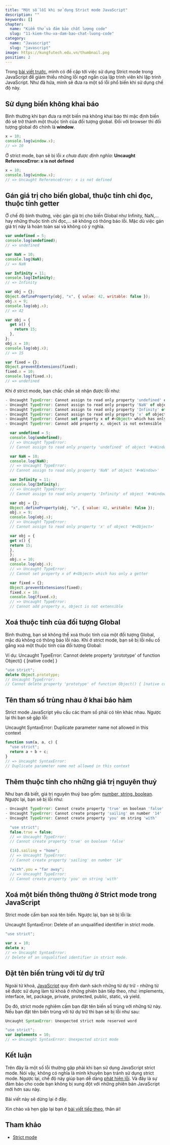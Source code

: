 ```yaml
---
title: "Một số lỗi khi sử dụng Strict mode JavaScript"
description: ""
keywords: []
chapter:
  name: "Kiểm thử và đảm bảo chất lượng code"
  slug: "11-kiem-thu-va-dam-bao-chat-luong-code"
category:
  name: "Javascript"
  slug: "javascript"
image: https://kungfutech.edu.vn/thumbnail.png
position: 2
---
```


Trong [bài viết trước](/bai-viet/javascript/debug-javascript-de-hay-kho), mình có đề cập tới việc sử dụng Strict mode trong JavaScript để giảm thiểu những lỗi ngớ ngẩn của lập trình viên khi lập trình JavaScript. Như đã hứa, mình sẽ đưa ra một số lỗi phổ biến khi sử dụng chế độ này.

## Sử dụng biến không khai báo

Bình thường khi bạn đưa ra một biến mà không khai báo thì mặc định biến đó sẽ trở thành một thuộc tính của đối tượng global. Đối với browser thì đối tượng global đó chính là **window**.

```js
x = 10;
console.log(window.x);
// => 10
```

Ở strict mode, bạn sẽ bị lỗi _x chưa được định nghĩa_: **Uncaught ReferenceError: x is not defined**

```js
x = 10;
console.log(window.x);
// => Uncaught ReferenceError: x is not defined
```

## Gán giá trị cho biến global, thuộc tính chỉ đọc, thuộc tính getter

Ở chế độ bình thường, việc gán giá trị cho biến Global như Infinity, NaN,... hay những thuộc tính chỉ đọc,... sẽ không có thông báo lỗi. Mặc dù việc gán giá trị này là hoàn toàn sai và không có ý nghĩa.

```js
var undefined = 5;
console.log(undefined);
// => undefined

var NaN = 10;
console.log(NaN);
// => NaN

var Infinity = 11;
console.log(Infinity);
// => Infinity

var obj = {};
Object.defineProperty(obj, "x", { value: 42, writable: false });
obj.x = 9;
console.log(obj.x);
// => 42

var obj = {
  get x() {
    return 15;
  },
};
obj.x = 10;
console.log(obj.x);
// => 15

var fixed = {};
Object.preventExtensions(fixed);
fixed.x = 10;
console.log(fixed.x);
// => undefined
```

Khi ở strict mode, bạn chắc chắn sẽ nhận được lỗi như:

```js
- Uncaught TypeError: Cannot assign to read only property 'undefined' of object '#<Window>'
- Uncaught TypeError: Cannot assign to read only property 'NaN' of object '#<Window>'
- Uncaught TypeError: Cannot assign to read only property 'Infinity' of object '#<Window>'
- Uncaught TypeError: Cannot assign to read only property 'x' of object '#<Object>'
- Uncaught TypeError: Cannot set property x of #<Object> which has only a getter
- Uncaught TypeError: Cannot add property x, object is not extensible

  var undefined = 5;
  console.log(undefined);
  // => Uncaught TypeError:
  // Cannot assign to read only property 'undefined' of object '#<Window>'

  var NaN = 10;
  console.log(NaN);
  // => Uncaught TypeError:
  // Cannot assign to read only property 'NaN' of object '#<Window>'

  var Infinity = 11;
  console.log(Infinity);
  // => Uncaught TypeError:
  // Cannot assign to read only property 'Infinity' of object '#<Window>'

  var obj = {};
  Object.defineProperty(obj, "x", { value: 42, writable: false });
  obj.x = 9;
  console.log(obj.x);
  // => Uncaught TypeError:
  // Cannot assign to read only property 'x' of object '#<Object>'

  var obj = {
  get x() {
  return 15;
  },
  };
  obj.x = 10;
  console.log(obj.x);
  // => Uncaught TypeError:
  // Cannot set property x of #<Object> which has only a getter

  var fixed = {};
  Object.preventExtensions(fixed);
  fixed.x = 10;
  console.log(fixed.x);
  // => Uncaught TypeError:
  // Cannot add property x, object is not extensible
```

## Xoá thuộc tính của đối tượng Global

Bình thường, bạn sẽ không thể xoá thuộc tính của một đối tượng Global, mặc dù không có thông báo lỗi nào. Khi ở strict mode, bạn sẽ bị lỗi nếu cố gắng xoá một thuộc tính của đối tượng Global:

Ví dụ: Uncaught TypeError: Cannot delete property 'prototype' of function Object() { \[native code\] }

```js
"use strict";
delete Object.prototype;
// Uncaught TypeError:
// Cannot delete property 'prototype' of function Object() { [native code] }
```

## Tên tham số trùng nhau ở khai báo hàm

Strict mode JavaScript yêu cầu các tham số phải có tên khác nhau. Ngược lại thì bạn sẽ gặp lỗi:

Uncaught SyntaxError: Duplicate parameter name not allowed in this context

```js
function sum(a, a, c) {
  "use strict";
  return a + b + c;
}
// => Uncaught SyntaxError:
// Duplicate parameter name not allowed in this context
```

## Thêm thuộc tính cho những giá trị nguyên thuỷ

Như bạn đã biết, giá trị nguyên thuỷ bao gồm: [number, string, boolean](/bai-viet/javascript/cac-kieu-du-lieu-trong-javascript). Ngược lại, bạn sẽ bị lỗi như:

```js
- Uncaught TypeError: Cannot create property 'true' on boolean 'false'
- Uncaught TypeError: Cannot create property 'sailing' on number '14'
- Uncaught TypeError: Cannot create property 'you' on string 'with'

  "use strict";
  false.true = false;
  // => Uncaught TypeError:
  // Cannot create property 'true' on boolean 'false'

  (14).sailing = "home";
  // => Uncaught TypeError:
  // Cannot create property 'sailing' on number '14'

  "with".you = "far away";
  // => Uncaught TypeError:
  // Cannot create property 'you' on string 'with'
```

## Xoá một biến thông thường ở Strict mode trong JavaScript

Strict mode cấm bạn xoá tên biến. Ngược lại, bạn sẽ bị lỗi là:

Uncaught SyntaxError: Delete of an unqualified identifier in strict mode.

```js
"use strict";

var x = 10;
delete x;
// => Uncaught SyntaxError:
// Delete of an unqualified identifier in strict mode.
```

## Đặt tên biến trùng với từ dự trữ

Ngoài từ khoá, [JavaScript](/bai-viet/javascript/gioi-thieu-javascript) quy định danh sách những từ dự trữ - những từ sẽ được sử dụng làm từ khoá ở những phiên bản tiếp theo, như: implements, interface, let, package, private, protected, public, static, và yield.

Do đó, strict mode nghiêm cấm bạn đặt tên biến số trùng với những từ này. Nếu bạn đặt tên biến trùng với từ dự trữ thì bạn sẽ bị lỗi như sau:

```js
Uncaught SyntaxError: Unexpected strict mode reserved word

"use strict";
var implements = 10;
// => Uncaught SyntaxError: Unexpected strict mode
```

## Kết luận

Trên đây là một số lỗi thường gặp phải khi bạn sử dụng JavaScript strict mode. Nói vậy, không có nghĩa là mình khuyên bạn tránh sử dụng strict mode. Ngược lại, chế độ này giúp bạn dễ dàng [phát hiện lỗi](/bai-viet/javascript/debug-javascript-de-hay-kho). Và đây là sự đảm bảo cho code bạn không bị xung đột với những phiên bản JavaScript mới hơn sau này.

Bài viết này sẽ dừng lại ở đây.

Xin chào và hẹn gặp lại bạn ở [bài viết tiếp theo](/bai-viet/javascript/tim-hieu-regex-javascript), thân ái!

## Tham khảo

- [Strict mode](https://developer.mozilla.org/en-US/docs/Web/JavaScript/Reference/Strict_mode)

